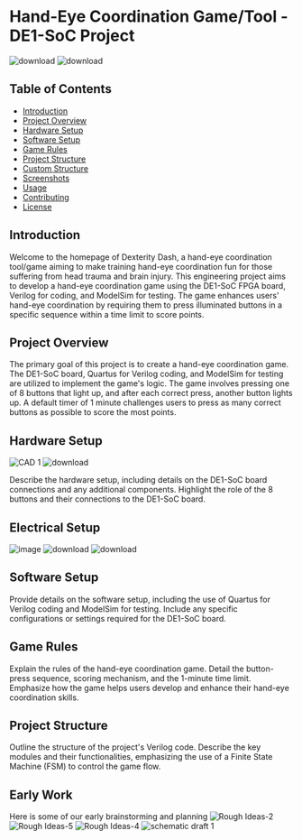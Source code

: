 # Hand-Eye Coordination Game/Tool - DE1-SoC Project
![download](https://github.com/Aryan-G4/Dexerity-Dash/assets/119129454/4de31241-867b-4b43-a4ad-0d70b65c0345)
![download](https://github.com/Aryan-G4/Dexerity-Dash/assets/119129454/17f7fede-7a36-4f66-8a21-7e9148044038)



## Table of Contents

- [Introduction](#introduction)
- [Project Overview](#project-overview)
- [Hardware Setup](#hardware-setup)
- [Software Setup](#software-setup)
- [Game Rules](#game-rules)
- [Project Structure](#project-structure)
- [Custom Structure](#custom-structure)
- [Screenshots](#screenshots)
- [Usage](#usage)
- [Contributing](#contributing)
- [License](#license)

## Introduction

Welcome to the homepage of Dexterity Dash, a hand-eye coordination tool/game aiming to make training hand-eye coordination fun for those suffering from head trauma and brain injury. This engineering project aims to develop a hand-eye coordination game using the DE1-SoC FPGA board, Verilog for coding, and ModelSim for testing. The game enhances users' hand-eye coordination by requiring them to press illuminated buttons in a specific sequence within a time limit to score points.

## Project Overview

The primary goal of this project is to create a hand-eye coordination game. The DE1-SoC board, Quartus for Verilog coding, and ModelSim for testing are utilized to implement the game's logic. The game involves pressing one of 8 buttons that light up, and after each correct press, another button lights up. A default timer of 1 minute challenges users to press as many correct buttons as possible to score the most points.

## Hardware Setup
![CAD 1](https://github.com/Aryan-G4/Dexerity-Dash/assets/119129454/f7df1696-e6b6-4c69-ba0a-03a0627b2064)
![download](https://github.com/Aryan-G4/Dexerity-Dash/assets/119129454/cfea0838-5542-431e-b10f-78fa93a8ec53)

Describe the hardware setup, including details on the DE1-SoC board connections and any additional components. Highlight the role of the 8 buttons and their connections to the DE1-SoC board.

## Electrical Setup

![image](https://github.com/Aryan-G4/Dexerity-Dash/assets/119129454/d1be5c0d-4030-4d48-967f-dfd04706f4c5)
![download](https://github.com/Aryan-G4/Dexerity-Dash/assets/119129454/343350a7-f09a-4dd9-9d58-41fc2a8f2724)
![download](https://github.com/Aryan-G4/Dexerity-Dash/assets/119129454/c391b58a-7b1c-42be-b8bd-b2188a4580d9)

## Software Setup

Provide details on the software setup, including the use of Quartus for Verilog coding and ModelSim for testing. Include any specific configurations or settings required for the DE1-SoC board.

## Game Rules

Explain the rules of the hand-eye coordination game. Detail the button-press sequence, scoring mechanism, and the 1-minute time limit. Emphasize how the game helps users develop and enhance their hand-eye coordination skills.

## Project Structure

Outline the structure of the project's Verilog code. Describe the key modules and their functionalities, emphasizing the use of a Finite State Machine (FSM) to control the game flow.


## Early Work

Here is some of our early brainstorming and planning
![Rough Ideas-2](https://github.com/Aryan-G4/Dexerity-Dash/assets/119129454/7637ecab-5271-4fc5-9616-c386ab64fb24)
![Rough Ideas-5](https://github.com/Aryan-G4/Dexerity-Dash/assets/119129454/759b956e-619e-44e8-87f6-42791fa8c6ff)
![Rough Ideas-4](https://github.com/Aryan-G4/Dexerity-Dash/assets/119129454/109dee0e-25c8-44a1-8a31-aed0b86b4f8c)
![schematic draft 1](https://github.com/Aryan-G4/Dexerity-Dash/assets/119129454/41fa3722-5c84-4e2a-90aa-90ec15a28713)






